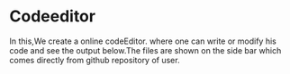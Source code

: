 # Codeeditor

In this,We create a online codeEditor. where one can write or modify his code and see the output below.The files are shown on the side bar which comes directly from github repository of user.  

